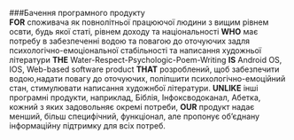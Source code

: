 ###Бачення програмного продукту <br>
**FOR** споживача як повнолітньої працюючої людини з вищим рівнем освти, будь якої статі, рівнем доходу та національності **WHO** має потребу в забезпеченні водою та повагою до оточуючих задля психологічно-емоціональної стабільності та написання художньої літератури **THE** Water-Respect-Psychologic-Poem-Writing **IS** Android OS, IOS, Web-based software product **THAT** розроблений, щоб забезпечити водою,надати повагу до оточуючих, поліпшити психологічно-емоційний стан, стимулювати написання художнбої літератури. **UNLIKE** інші програмні продукти, наприклад, Біблія, Інфоксводоканал, Абетка, кожний з яких задовольняє окремі потреби, **OUR** продукт надає менший, більш специфічний, функціонал, але пропонує об’єднану інформаційну підтримку для всіх потреб.
